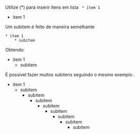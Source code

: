 Utilize (*) para inserir itens em lista
` * item 1`
  * item 1

Um subitem é feito de maneira semelhante
```
* item 1 
    * subitem
```
Obtendo: 

* item 1 
    * subitem

É possível fazer muitos subitens seguindo o mesmo exemplo .

* item 1 
    * subitem
        * subitem
            * subitem
                * subitem    
                    * subitem
                         * subitem
                             * subitem   
                                 * subitem
